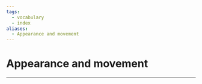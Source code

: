 ```yaml
---
tags:
  - vocabulary
  - index
aliases:
  - Appearance and movement
---
```

# Appearance and movement
---
